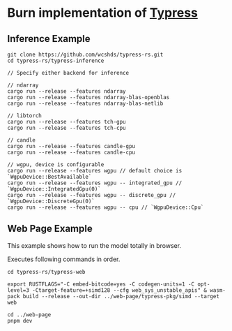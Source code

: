 # Burn implementation of [Typress](https://github.com/ParaN3xus/typress)

## Inference Example
```
git clone https://github.com/wcshds/typress-rs.git
cd typress-rs/typress-inference

// Specify either backend for inference

// ndarray
cargo run --release --features ndarray
cargo run --release --features ndarray-blas-openblas
cargo run --release --features ndarray-blas-netlib

// libtorch
cargo run --release --features tch-gpu
cargo run --release --features tch-cpu

// candle
cargo run --release --features candle-gpu
cargo run --release --features candle-cpu

// wgpu, device is configurable
cargo run --release --features wgpu // default choice is `WgpuDevice::BestAvailable`
cargo run --release --features wgpu -- integrated_gpu // `WgpuDevice::IntegratedGpu(0)`
cargo run --release --features wgpu -- discrete_gpu // `WgpuDevice::DiscreteGpu(0)`
cargo run --release --features wgpu -- cpu // `WgpuDevice::Cpu`
```

## Web Page Example
This example shows how to run the model totally in browser.

Executes following commands in order.

```
cd typress-rs/typress-web

export RUSTFLAGS="-C embed-bitcode=yes -C codegen-units=1 -C opt-level=3 -Ctarget-feature=+simd128 --cfg web_sys_unstable_apis" & wasm-pack build --release --out-dir ../web-page/typress-pkg/simd --target web

cd ../web-page
pnpm dev
```